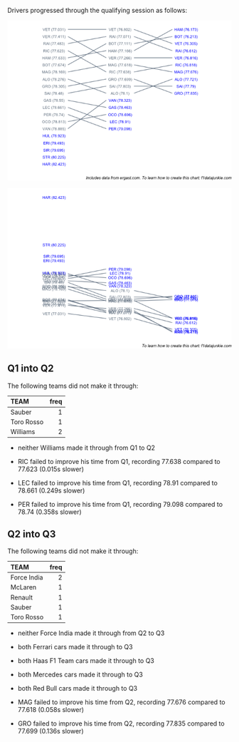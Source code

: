 Drivers progressed through the qualifying session as follows:

![](images/f1_2018_esp-quali_slopegraph-1.png)<!-- -->

![](images/f1_2018_esp-quali_time_slopegraph-1.png)<!-- -->

## Q1 into Q2

The following teams did not make it through:

| TEAM       | freq |
| :--------- | ---: |
| Sauber     |    1 |
| Toro Rosso |    1 |
| Williams   |    2 |

  - neither Williams made it through from Q1 to Q2

  - RIC failed to improve his time from Q1, recording 77.638 compared to
    77.623 (0.015s slower)

  - LEC failed to improve his time from Q1, recording 78.91 compared to
    78.661 (0.249s slower)

  - PER failed to improve his time from Q1, recording 79.098 compared to
    78.74 (0.358s slower)

## Q2 into Q3

The following teams did not make it through:

| TEAM        | freq |
| :---------- | ---: |
| Force India |    2 |
| McLaren     |    1 |
| Renault     |    1 |
| Sauber      |    1 |
| Toro Rosso  |    1 |

  - neither Force India made it through from Q2 to Q3

  - both Ferrari cars made it through to Q3

  - both Haas F1 Team cars made it through to Q3

  - both Mercedes cars made it through to Q3

  - both Red Bull cars made it through to Q3

  - MAG failed to improve his time from Q2, recording 77.676 compared to
    77.618 (0.058s slower)

  - GRO failed to improve his time from Q2, recording 77.835 compared to
    77.699 (0.136s slower)
